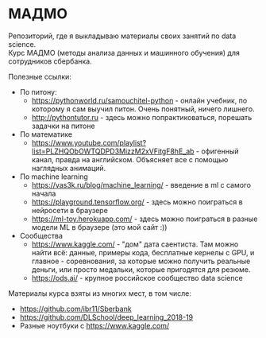# МАДМО
Репозиторий, где я выкладываю материалы своих занятий по data science.  
Курс МАДМО (методы анализа данных и машинного обучения) для сотрудников сбербанка.  

Полезные ссылки:
* По питону:
  * https://pythonworld.ru/samouchitel-python - онлайн учебник, по которому я сам выучил питон. Очень понятный, ничего лишнего.
  * http://pythontutor.ru - здесь можно попрактиковаться, порешать задачки на питоне
* По математике
  * https://www.youtube.com/playlist?list=PLZHQObOWTQDPD3MizzM2xVFitgF8hE_ab - офигенный канал, правда на английском. Объясняет все с помощью наглядных анимаций.
* По machine learning
  * https://vas3k.ru/blog/machine_learning/ - введение в ml с самого начала
  * https://playground.tensorflow.org/ - здесь можно поиграться в нейросети в браузере
  * https://ml-toy.herokuapp.com/ - здесь можно поиграться в разные модели ML в браузере (это мой сайт :))
* Сообщества
  * https://www.kaggle.com/ - "дом" дата саентиста. Там можно найти всё: данные, примеры кода, бесплатные кернелы с GPU, и главное - соревнования, за которые можно получить реальные деньги, или просто медальки, которые пригодятся для резюме.
  * https://ods.ai/ - крупное российское сообщество data science

Материалы курса взяты из многих мест, в том числе:
* https://github.com/ibr11/Sberbank
* https://github.com/DLSchool/deep_learning_2018-19
* Разные ноутбуки с https://www.kaggle.com/
